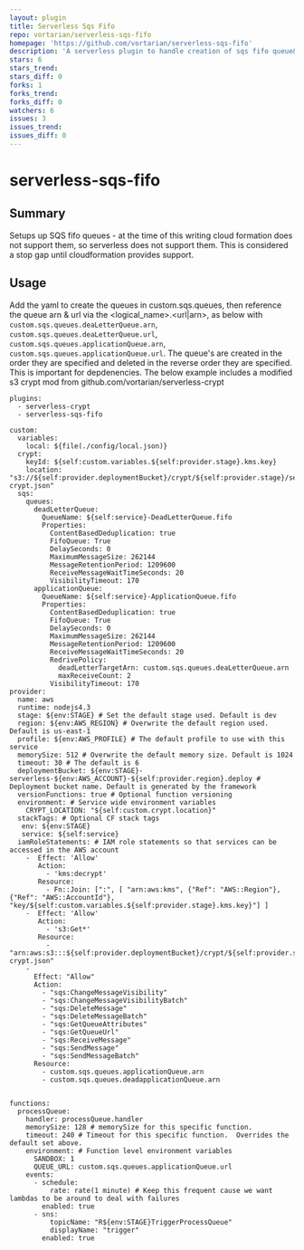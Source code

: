 ```yaml
---
layout: plugin
title: Serverless Sqs Fifo
repo: vortarian/serverless-sqs-fifo
homepage: 'https://github.com/vortarian/serverless-sqs-fifo'
description: 'A serverless plugin to handle creation of sqs fifo queue&#39;s in aws (stop-gap)'
stars: 6
stars_trend: 
stars_diff: 0
forks: 1
forks_trend: 
forks_diff: 0
watchers: 6
issues: 3
issues_trend: 
issues_diff: 0
---
```



# serverless-sqs-fifo

## Summary
Setups up SQS fifo queues - at the time of this writing cloud formation does not support them, so serverless does not support them.  This is considered a stop gap until cloudformation provides support.

## Usage
Add the yaml to create the queues in custom.sqs.queues, then reference the queue arn & url via the <logical_name>.<url|arn>, as below with `custom.sqs.queues.deaLetterQueue.arn`, `custom.sqs.queues.deaLetterQueue.url`, `custom.sqs.queues.applicationQueue.arn`, `custom.sqs.queues.applicationQueue.url`.  The queue's are created in the order they are specified and deleted in the reverse order they are specified.  This is important for depdenencies.  The below example includes a modified s3 crypt mod from github.com/vortarian/serverless-crypt

```
plugins:
  - serverless-crypt
  - serverless-sqs-fifo

custom:
  variables:
    local: ${file(./config/local.json)}
  crypt:
    keyId: ${self:custom.variables.${self:provider.stage}.kms.key}
    location: "s3://${self:provider.deploymentBucket}/crypt/${self:provider.stage}/serverless-crypt.json"
  sqs:
    queues:
      deadLetterQueue:
        QueueName: ${self:service}-DeadLetterQueue.fifo
        Properties:
          ContentBasedDeduplication: true
          FifoQueue: True
          DelaySeconds: 0
          MaximumMessageSize: 262144
          MessageRetentionPeriod: 1209600
          ReceiveMessageWaitTimeSeconds: 20
          VisibilityTimeout: 170
      applicationQueue:
        QueueName: ${self:service}-ApplicationQueue.fifo
        Properties:
          ContentBasedDeduplication: true
          FifoQueue: True
          DelaySeconds: 0
          MaximumMessageSize: 262144
          MessageRetentionPeriod: 1209600
          ReceiveMessageWaitTimeSeconds: 20
          RedrivePolicy:
            deadLetterTargetArn: custom.sqs.queues.deaLetterQueue.arn
            maxReceiveCount: 2
          VisibilityTimeout: 170
provider:
  name: aws
  runtime: nodejs4.3
  stage: ${env:STAGE} # Set the default stage used. Default is dev
  region: ${env:AWS_REGION} # Overwrite the default region used. Default is us-east-1
  profile: ${env:AWS_PROFILE} # The default profile to use with this service
  memorySize: 512 # Overwrite the default memory size. Default is 1024
  timeout: 30 # The default is 6
  deploymentBucket: ${env:STAGE}-serverless-${env:AWS_ACCOUNT}-${self:provider.region}.deploy # Deployment bucket name. Default is generated by the framework
  versionFunctions: true # Optional function versioning
  environment: # Service wide environment variables
    CRYPT_LOCATION: "${self:custom.crypt.location}"
  stackTags: # Optional CF stack tags
   env: ${env:STAGE}
   service: ${self:service}
  iamRoleStatements: # IAM role statements so that services can be accessed in the AWS account
    -  Effect: 'Allow'
       Action:
         - 'kms:decrypt'
       Resource:
         - Fn::Join: [":", [ "arn:aws:kms", {"Ref": "AWS::Region"}, {"Ref": "AWS::AccountId"}, "key/${self:custom.variables.${self:provider.stage}.kms.key}"] ]
    -  Effect: 'Allow'
       Action:
         - 's3:Get*'
       Resource:
         - "arn:aws:s3:::${self:provider.deploymentBucket}/crypt/${self:provider.stage}/serverless-crypt.json"
    - 
      Effect: "Allow"
      Action:
        - "sqs:ChangeMessageVisibility"
        - "sqs:ChangeMessageVisibilityBatch"
        - "sqs:DeleteMessage"
        - "sqs:DeleteMessageBatch"
        - "sqs:GetQueueAttributes"
        - "sqs:GetQueueUrl"
        - "sqs:ReceiveMessage"
        - "sqs:SendMessage"
        - "sqs:SendMessageBatch"
      Resource:
        - custom.sqs.queues.applicationQueue.arn
        - custom.sqs.queues.deadapplicationQueue.arn


functions:
  processQueue:
    handler: processQueue.handler
    memorySize: 128 # memorySize for this specific function.
    timeout: 240 # Timeout for this specific function.  Overrides the default set above.
    environment: # Function level environment variables
      SANDBOX: 1
      QUEUE_URL: custom.sqs.queues.applicationQueue.url
    events: 
      - schedule:
          rate: rate(1 minute) # Keep this frequent cause we want lambdas to be around to deal with failures
        enabled: true
      - sns:
          topicName: "R${env:STAGE}TriggerProcessQueue"
          displayName: "trigger"
        enabled: true


```
